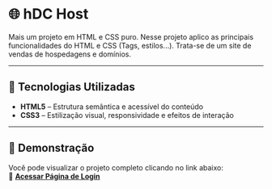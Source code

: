 # 🌐 hDC Host  

Mais um projeto em HTML e CSS puro. Nesse projeto aplico as principais funcionalidades do HTML e CSS (Tags, estilos...). Trata-se de um site de vendas de hospedagens e domínios.

---

## 🚀 Tecnologias Utilizadas  
- **HTML5** – Estrutura semântica e acessível do conteúdo  
- **CSS3** – Estilização visual, responsividade e efeitos de interação  

---

## 📸 Demonstração  

Você pode visualizar o projeto completo clicando no link abaixo:  
🔗 **[Acessar Página de Login](https://arthur-luiss.github.io/hDC-Host/)**  
